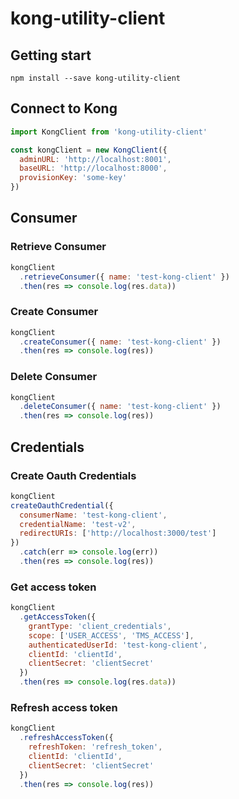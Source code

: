 # kong-utility-client

## Getting start

```shell
npm install --save kong-utility-client
```

## Connect to Kong

```javascript
import KongClient from 'kong-utility-client'

const kongClient = new KongClient({
  adminURL: 'http://localhost:8001',
  baseURL: 'http://localhost:8000',
  provisionKey: 'some-key'
})
```

## Consumer

### Retrieve Consumer

```javascript
kongClient
  .retrieveConsumer({ name: 'test-kong-client' })
  .then(res => console.log(res.data))
```

### Create Consumer

```javascript
kongClient
  .createConsumer({ name: 'test-kong-client' })
  .then(res => console.log(res))
```

### Delete Consumer

```javascript
kongClient
  .deleteConsumer({ name: 'test-kong-client' })
  .then(res => console.log(res))
```

## Credentials

### Create Oauth Credentials

```javascript
kongClient
createOauthCredential({
  consumerName: 'test-kong-client',
  credentialName: 'test-v2',
  redirectURIs: ['http://localhost:3000/test']
})
  .catch(err => console.log(err))
  .then(res => console.log(res))
```

### Get access token

```javascript
kongClient
  .getAccessToken({
    grantType: 'client_credentials',
    scope: ['USER_ACCESS', 'TMS_ACCESS'],
    authenticatedUserId: 'test-kong-client',
    clientId: 'clientId',
    clientSecret: 'clientSecret'
  })
  .then(res => console.log(res.data))
```

### Refresh access token

```javascript
kongClient
  .refreshAccessToken({
    refreshToken: 'refresh_token',
    clientId: 'clientId',
    clientSecret: 'clientSecret'
  })
  .then(res => console.log(res))
```
